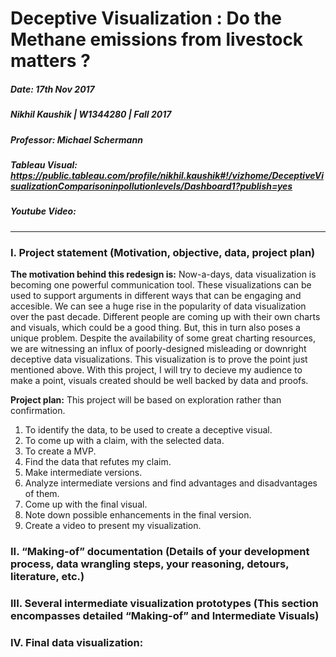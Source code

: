 # Deceptive Visualization : Do the Methane emissions from livestock matters ?
##### Date: 17th Nov 2017                                                                                                                                                    
##### Nikhil Kaushik | W1344280 | Fall 2017
##### Professor: Michael Schermann
##### Tableau Visual: https://public.tableau.com/profile/nikhil.kaushik#!/vizhome/DeceptiveVisualizationComparisoninpollutionlevels/Dashboard1?publish=yes
##### Youtube Video:
***

### I.	Project statement (Motivation, objective, data, project plan)

**The motivation behind this redesign is:**
Now-a-days, data visualization is becoming one powerful communication tool. These visualizations can be used to support arguments in different ways that can be engaging and accesible.
We can see a huge rise in the popularity of data visualization over the past decade. Different people are coming up with their own charts and visuals, which could be a good thing. But, this in turn also poses a unique problem. Despite the availability of some great charting resources, we are witnessing an influx of poorly-designed misleading  or downright deceptive data visualizations.
This visualization is to prove the point just mentioned above. With this project, I will try to decieve my audience to make a point, visuals created should be well backed by data and proofs.

**Project plan:**
This project will be based on exploration rather than confirmation.

1.	To identify the data, to be used to create a deceptive visual. 
2.	To come up with a claim, with the selected data.
3.  To create a MVP.  
4.  Find the data that refutes my claim.
5.	Make intermediate versions.
6.	Analyze intermediate versions and find advantages and disadvantages of them.
7.	Come up with the final visual.
8.	Note down possible enhancements in the final version.
9.	Create a video to present my visualization.

### II. 	“Making-of” documentation (Details of your development process, data wrangling steps, your reasoning, detours, literature, etc.)

### III.	Several intermediate visualization prototypes (This section encompasses detailed “Making-of” and Intermediate Visuals)

### IV.	Final data visualization:
